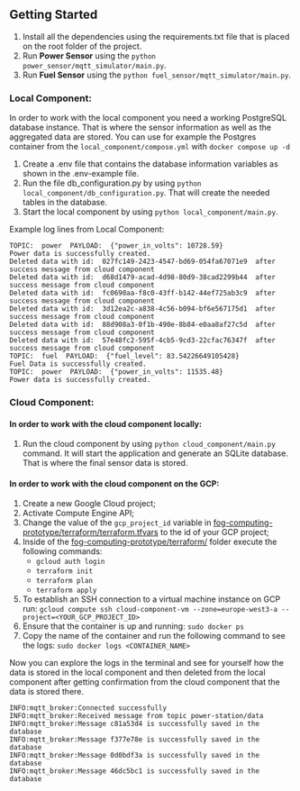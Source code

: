 ## Getting Started

1. Install all the dependencies using the requirements.txt file that is placed on the root folder of the project.
2. Run **Power Sensor** using the `python power_sensor/mqtt_simulator/main.py`.
3. Run **Fuel Sensor** using the `python fuel_sensor/mqtt_simulator/main.py`.

### Local Component:

In order to work with the local component you need a working PostgreSQL database instance. That is where the sensor
information as well as the aggregated data are stored. You can use for example the Postgres container from
the `local_component/compose.yml` with `docker compose up -d`

1. Create a .env file that contains the database information variables as shown in the .env-example file.
2. Run the file db_configuration.py by using `python local_component/db_configuration.py`. That will create the needed
   tables in the database.
3. Start the local component by using `python local_component/main.py`.

Example log lines from Local Component:

```plaintext
TOPIC:  power  PAYLOAD:  {"power_in_volts": 10728.59}
Power data is successfully created.
Deleted data with id:  027fc149-2423-4547-bd69-054fa67071e9  after success message from cloud component
Deleted data with id:  d68d1479-acad-4d98-80d9-38cad2299b44  after success message from cloud component
Deleted data with id:  fc0690aa-f8c0-43ff-b142-44ef725ab3c9  after success message from cloud component
Deleted data with id:  3d12ea2c-a838-4c56-b094-bf6e567175d1  after success message from cloud component
Deleted data with id:  88d908a3-0f1b-490e-8b84-e0aa8af27c5d  after success message from cloud component
Deleted data with id:  57e48fc2-595f-4cb5-9cd3-22cfac76347f  after success message from cloud component
TOPIC:  fuel  PAYLOAD:  {"fuel_level": 83.54226649105428}
Fuel Data is successfully created.
TOPIC:  power  PAYLOAD:  {"power_in_volts": 11535.48}
Power data is successfully created.
```

### Cloud Component:

#### In order to work with the cloud component locally:

1. Run the cloud component by using `python cloud_component/main.py` command. It will start the application and generate
   an SQLite database. That is where the final sensor data is stored.

#### In order to work with the cloud component on the GCP:

1. Create a new Google Cloud project;
2. Activate Compute Engine API;
3. Change the value of the `gcp_project_id` variable
   in  [fog-computing-prototype/terraform/terraform.tfvars](https://github.com/irhox/fog-computing-prototype/blob/main/terraform/terraform.tfvars)
   to the id of your GCP project;
4. Inside of
   the [fog-computing-prototype/terraform/](https://github.com/irhox/fog-computing-prototype/blob/main/terraform/terraform.tfvars)
   folder execute the following commands:
    - `gcloud auth login`
    - `terraform init`
    - `terraform plan`
    - `terraform apply`
1. To establish an SSH connection to a virtual machine instance on GCP
   run: `gcloud compute ssh cloud-component-vm --zone=europe-west3-a --project=<YOUR_GCP_PROJECT_ID>`
2. Ensure that the container is up and running: `sudo docker ps`
3. Copy the name of the container and run the following command to see the logs: `sudo docker logs <CONTAINER_NAME>`

Now you can explore the logs in the terminal and see for yourself how the data is stored in the local component and then
deleted from the local component after getting confirmation from the cloud component that the data is stored there.

```other
INFO:mqtt_broker:Connected successfully
INFO:mqtt_broker:Received message from topic power-station/data
INFO:mqtt_broker:Message c81a53d4 is successfully saved in the database
INFO:mqtt_broker:Message f377e78e is successfully saved in the database
INFO:mqtt_broker:Message 0d0bdf3a is successfully saved in the database
INFO:mqtt_broker:Message 46dc5bc1 is successfully saved in the database
```